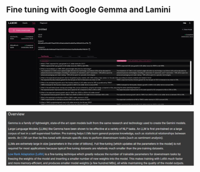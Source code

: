
## Fine tuning with Google Gemma and Lamini


![Logo](https://github.com/ashishsinha2005/LLM_Models/blob/main/146.Fine%20Tuning%20with%20Google%20Gemma%20and%20Lamini/Screenshot%202025-01-04%20033236.png)

![Logo](https://github.com/ashishsinha2005/LLM_Models/blob/main/146.Fine%20Tuning%20with%20Google%20Gemma%20and%20Lamini/Screenshot%202025-01-04%20034407.png)


